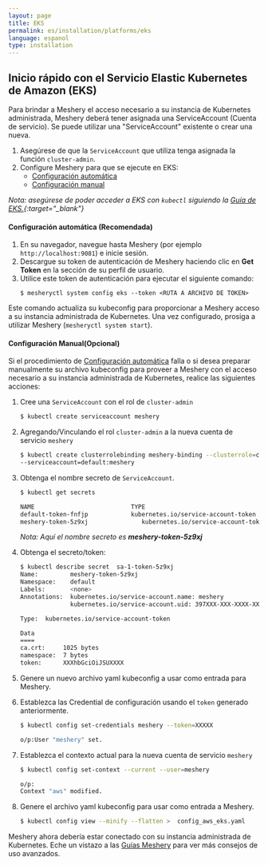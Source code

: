 ```yaml
---
layout: page
title: EKS
permalink: es/installation/platforms/eks
language: espanol
type: installation
---
```


## Inicio rápido con el Servicio Elastic Kubernetes de Amazon (EKS)

Para brindar a Meshery el acceso necesario a su instancia de Kubernetes administrada,
Meshery deberá tener asignada una ServiceAccount (Cuenta de servicio). Se puede utilizar una "ServiceAccount" existente o crear una nueva.

1. Asegúrese de que la `ServiceAccount` que utiliza tenga asignada la función `cluster-admin`.
1. Configure Meshery para que se ejecute en EKS:
   - [Configuración automática](#configuración-automática-recomendada)
   - [Configuración manual](#configuración-manual-opcional)

_Nota: asegúrese de poder acceder a EKS con `kubectl` siguiendo la [Guía de EKS.](https://docs.aws.amazon.com/eks/latest/userguide/create-kubeconfig.html){:target="\_blank"}_

#### **Configuración automática (Recomendada)**

1. En su navegador, navegue hasta Meshery (por ejemplo `http://localhost:9081`) e inicie sesión.
1. Descargue su token de autenticación de Meshery haciendo clic en **Get Token** en la sección de su perfil de usuario.
1. Utilice este token de autenticación para ejecutar el siguiente comando:
   ```
   $ mesheryctl system config eks --token <RUTA A ARCHIVO DE TOKEN>
   ```

Este comando actualiza su kubeconfig para proporcionar a Meshery acceso a su instancia administrada de Kubernetes.
Una vez configurado, prosiga a utilizar Meshery (`mesheryctl system start`).

#### **Configuración Manual(Opcional)**

Si el procedimiento de [Configuración automática](#configuración-automática-recomendada) falla o si desea preparar manualmente su archivo kubeconfig para proveer a Meshery con el acceso necesario a su instancia administrada de Kubernetes, realice las siguientes acciones:

1. Cree una `ServiceAccount` con el rol de `cluster-admin`

   ```sh
   $ kubectl create serviceaccount meshery
   ```

1. Agregando/Vinculando el rol `cluster-admin` a la nueva cuenta de servicio `meshery`

   ```sh
   $ kubectl create clusterrolebinding meshery-binding --clusterrole=cluster-admin \
   --serviceaccount=default:meshery
   ```

1. Obtenga el nombre secreto de `ServiceAccount`.

   ```sh
   $ kubectl get secrets

   NAME                           TYPE                                  DATA   AGE
   default-token-fnfjp            kubernetes.io/service-account-token   3      95d
   meshery-token-5z9xj               kubernetes.io/service-account-token   3      66m
   ```

   _Nota: Aquí el nombre secreto es **meshery-token-5z9xj**_

1. Obtenga el secreto/token:

   ```sh
   $ kubectl describe secret  sa-1-token-5z9xj
   Name:         meshery-token-5z9xj
   Namespace:    default
   Labels:       <none>
   Annotations:  kubernetes.io/service-account.name: meshery
                 kubernetes.io/service-account.uid: 397XXX-XXX-XXXX-XXXXX-XXXXX

   Type:  kubernetes.io/service-account-token

   Data
   ====
   ca.crt:     1025 bytes
   namespace:  7 bytes
   token:      XXXhbGciOiJSUXXXX
   ```

1. Genere un nuevo archivo yaml kubeconfig a usar como entrada para Meshery.
1. Establezca las Credential de configuración usando el `token` generado anteriormente.

   ```sh
   $ kubectl config set-credentials meshery --token=XXXXX

   o/p:User "meshery" set.
   ```

1. Establezca el contexto actual para la nueva cuenta de servicio `meshery`

   ```sh
   $ kubectl config set-context --current --user=meshery

   o/p:
   Context "aws" modified.
   ```

1. Genere el archivo yaml kubeconfig para usar como entrada a Meshery.

   ```sh
   $ kubectl config view --minify --flatten >  config_aws_eks.yaml
   ```

Meshery ahora debería estar conectado con su instancia administrada de Kubernetes. Eche un vistazo a las [Guías Meshery](/docs/guides) para ver más consejos de uso avanzados.
